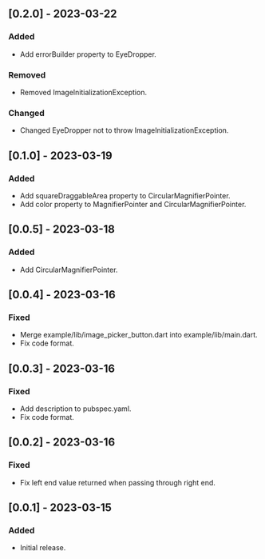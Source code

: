 ## [0.2.0] - 2023-03-22

### Added

- Add errorBuilder property to EyeDropper.

### Removed

- Removed ImageInitializationException.

### Changed

- Changed EyeDropper not to throw ImageInitializationException.

## [0.1.0] - 2023-03-19

### Added

- Add squareDraggableArea property to CircularMagnifierPointer.
- Add color property to MagnifierPointer and CircularMagnifierPointer.

## [0.0.5] - 2023-03-18

### Added

- Add CircularMagnifierPointer.

## [0.0.4] - 2023-03-16

### Fixed

- Merge example/lib/image_picker_button.dart into example/lib/main.dart.
- Fix code format.

## [0.0.3] - 2023-03-16

### Fixed

- Add description to pubspec.yaml.
- Fix code format.

## [0.0.2] - 2023-03-16

### Fixed

- Fix left end value returned when passing through right end.

## [0.0.1] - 2023-03-15

### Added

- Initial release.
